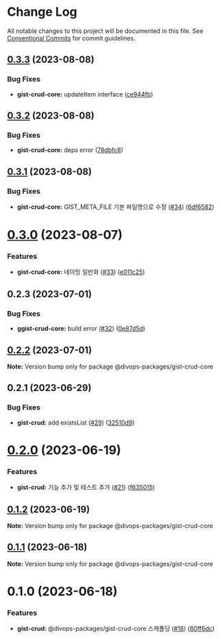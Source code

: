 # Change Log

All notable changes to this project will be documented in this file.
See [Conventional Commits](https://conventionalcommits.org) for commit guidelines.

## [0.3.3](https://github.com/divopsor/divops-packages/compare/@divops-packages/gist-crud-core@0.3.2...@divops-packages/gist-crud-core@0.3.3) (2023-08-08)


### Bug Fixes

* **gist-crud-core:** updateItem interface ([ce944fb](https://github.com/divopsor/divops-packages/commit/ce944fb7f712198fe1f96e94effc21e717ccef37))





## [0.3.2](https://github.com/divopsor/divops-packages/compare/@divops-packages/gist-crud-core@0.3.1...@divops-packages/gist-crud-core@0.3.2) (2023-08-08)


### Bug Fixes

* **gist-crud-core:** deps error ([78dbfc8](https://github.com/divopsor/divops-packages/commit/78dbfc81c562b917891dee072399434356c17bf7))





## [0.3.1](https://github.com/divopsor/divops-packages/compare/@divops-packages/gist-crud-core@0.3.0...@divops-packages/gist-crud-core@0.3.1) (2023-08-08)


### Bug Fixes

* **gist-crud-core:** GIST_META_FILE 기본 파일명으로 수정 ([#34](https://github.com/divopsor/divops-packages/issues/34)) ([6df6582](https://github.com/divopsor/divops-packages/commit/6df65822389cc6684b6d57537cee7a909fcd4c44))





# [0.3.0](https://github.com/divopsor/divops-packages/compare/@divops-packages/gist-crud-core@0.2.3...@divops-packages/gist-crud-core@0.3.0) (2023-08-07)


### Features

* **gist-crud-core:** 네이밍 일반화 ([#33](https://github.com/divopsor/divops-packages/issues/33)) ([e011c25](https://github.com/divopsor/divops-packages/commit/e011c253a3edb360f1e604cc11bdbe9f07194189))





## 0.2.3 (2023-07-01)


### Bug Fixes

* **ggist-crud-core:** build error ([#32](https://github.com/divopsor/divops-packages/issues/32)) ([0e87d5d](https://github.com/divopsor/divops-packages/commit/0e87d5da430c0b91d3f17e7bc9400df61822794b))





## [0.2.2](https://github.com/divopsor/divops-packages/compare/@divops-packages/gist-crud-core@0.2.1...@divops-packages/gist-crud-core@0.2.2) (2023-07-01)

**Note:** Version bump only for package @divops-packages/gist-crud-core





## 0.2.1 (2023-06-29)


### Bug Fixes

* **gist-crud:** add existsList ([#29](https://github.com/divopsor/divops-packages/issues/29)) ([32510d9](https://github.com/divopsor/divops-packages/commit/32510d98a35fac55e291a0ff9666ac38a0633305))





# [0.2.0](https://github.com/divopsor/divops-packages/compare/@divops-packages/gist-crud-core@0.1.2...@divops-packages/gist-crud-core@0.2.0) (2023-06-19)


### Features

* **gist-crud:** 기능 추가 및 테스트 추가 ([#21](https://github.com/divopsor/divops-packages/issues/21)) ([f635015](https://github.com/divopsor/divops-packages/commit/f63501551959af8377e5d21a411fb8a30f795528))





## [0.1.2](https://github.com/divopsor/divops-packages/compare/@divops-packages/gist-crud-core@0.1.1...@divops-packages/gist-crud-core@0.1.2) (2023-06-19)

**Note:** Version bump only for package @divops-packages/gist-crud-core





## [0.1.1](https://github.com/divopsor/divops-packages/compare/@divops-packages/gist-crud-core@0.1.0...@divops-packages/gist-crud-core@0.1.1) (2023-06-18)

**Note:** Version bump only for package @divops-packages/gist-crud-core





# 0.1.0 (2023-06-18)


### Features

* **gist-crud:** @divops-packages/gist-crud-core 스캐폴딩 ([#18](https://github.com/divopsor/divops-packages/issues/18)) ([80ff6dc](https://github.com/divopsor/divops-packages/commit/80ff6dc927aec1dfcf95a76dd09ef14349b5f926))
